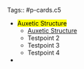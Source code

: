Tags:: #p-cards.c5

-
  <mark class='red'>Auxetic Structure</mark>
	- [Auxetic Structure](https://www.youtube.com/watch?v=XP5Fk-lHvK0&ab_channel=MITMediaLab)
	- Testpoint 2
	- Testpoint 3
	- Testpoint 4
-